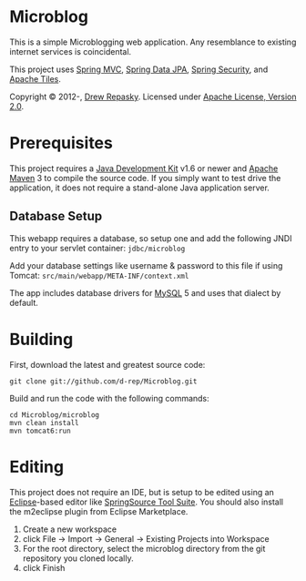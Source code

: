 Microblog
=========
This is a simple Microblogging web application.  Any resemblance to existing internet services is coincidental.

This project uses [Spring MVC], [Spring Data JPA], [Spring Security], and [Apache Tiles].

Copyright &copy; 2012-, [Drew Repasky].  Licensed under [Apache License, Version 2.0].


Prerequisites
=============
This project requires a [Java Development Kit] v1.6 or newer and [Apache Maven] 3 to compile the source code.  If you simply want to test drive the application, it does not require a stand-alone Java application server.


Database Setup
--------------
This webapp requires a database, so setup one and add the following JNDI entry to your servlet container: `jdbc/microblog`

Add your database settings like username & password to this file if using Tomcat: `src/main/webapp/META-INF/context.xml`

The app includes database drivers for [MySQL] 5 and uses that dialect by default.


Building
========
First, download the latest and greatest source code:

    git clone git://github.com/d-rep/Microblog.git

Build and run the code with the following commands:

    cd Microblog/microblog
    mvn clean install
    mvn tomcat6:run

Editing
=======
This project does not require an IDE, but is setup to be edited using an [Eclipse]-based editor like [SpringSource Tool Suite].  You should also install the m2eclipse plugin from Eclipse Marketplace.

1. Create a new workspace
2. click File -> Import -> General -> Existing Projects into Workspace
3. For the root directory, select the microblog directory from the git repository you cloned locally.
4. click Finish

[Drew Repasky]: http://twitter.com/drewrepasky
[Apache License, Version 2.0]: http://www.apache.org/licenses/LICENSE-2.0.html
[Java Development Kit]: http://www.oracle.com/technetwork/java/javase/downloads/index.html
[Apache Maven]: http://maven.apache.org/download.html
[MySQL]: http://dev.mysql.com/downloads/
[Spring MVC]: http://static.springsource.org/spring/docs/3.1.x/spring-framework-reference/html/mvc.html
[Spring Data JPA]: http://static.springsource.org/spring-data/data-jpa/docs/current/reference/html/
[Spring Security]: http://static.springsource.org/spring-security/site/docs/3.1.x/reference/springsecurity.html
[Apache Tiles]: http://tiles.apache.org/2.2/framework/tutorial/index.html
[Eclipse]: http://www.eclipse.org/downloads/
[SpringSource Tool Suite]: http://www.springsource.com/downloads/sts

